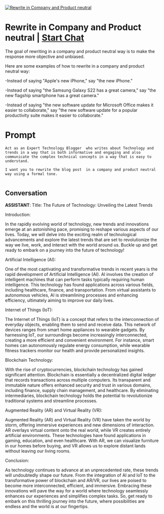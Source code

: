 
[![Rewrite in Company and Product neutral](https://flow-prompt-covers.s3.us-west-1.amazonaws.com/icon/Minimalist/i10.png)](https://gptcall.net/chat.html?data=%7B%22contact%22%3A%7B%22id%22%3A%229BpIoOfiIJAFa-mWOQX_u%22%2C%22flow%22%3Atrue%7D%7D)
# Rewrite in Company and Product neutral | [Start Chat](https://gptcall.net/chat.html?data=%7B%22contact%22%3A%7B%22id%22%3A%229BpIoOfiIJAFa-mWOQX_u%22%2C%22flow%22%3Atrue%7D%7D)
The goal of rewriting in a company and product neutral way is to make the response more objective and unbiased. 



Here are some examples of how to rewrite in a company and product neutral way:

-Instead of saying "Apple's new iPhone," say "the new iPhone."

-Instead of saying "the Samsung Galaxy S22 has a great camera," say "the new flagship smartphone has a great camera."

-Instead of saying "the new software update for Microsoft Office makes it easier to collaborate," say "the new software update for a popular productivity suite makes it easier to collaborate."

# Prompt

```
Act as an Expert Technology Blogger  who writes about Technology and trends in a way that is both informative and engaging and also communicate the complex technical concepts in a way that is easy to understand.

I want you to rewrite the blog post  in a company and product neutral way using a formal tone.


```

## Conversation

**ASSISTANT**: Title: The Future of Technology: Unveiling the Latest Trends



Introduction:

In the rapidly evolving world of technology, new trends and innovations emerge at an astonishing pace, promising to reshape various aspects of our lives. Today, we will delve into the exciting realm of technological advancements and explore the latest trends that are set to revolutionize the way we live, work, and interact with the world around us. Buckle up and get ready to embark on a journey into the future of technology!



Artificial Intelligence (AI):

One of the most captivating and transformative trends in recent years is the rapid development of Artificial Intelligence (AI). AI involves the creation of intelligent machines that can perform tasks typically requiring human intelligence. This technology has found applications across various fields, including healthcare, finance, and transportation. From virtual assistants to autonomous vehicles, AI is streamlining processes and enhancing efficiency, ultimately aiming to improve our daily lives.



Internet of Things (IoT):

The Internet of Things (IoT) is a concept that refers to the interconnection of everyday objects, enabling them to send and receive data. This network of devices ranges from smart home appliances to wearable gadgets. By harnessing IoT, our surroundings become increasingly interconnected, creating a more efficient and convenient environment. For instance, smart homes can autonomously regulate energy consumption, while wearable fitness trackers monitor our health and provide personalized insights.



Blockchain Technology:

With the rise of cryptocurrencies, blockchain technology has gained significant attention. Blockchain is essentially a decentralized digital ledger that records transactions across multiple computers. Its transparent and immutable nature offers enhanced security and trust in various domains, including finance, supply chain management, and healthcare. By eliminating intermediaries, blockchain technology holds the potential to revolutionize traditional systems and streamline processes.



Augmented Reality (AR) and Virtual Reality (VR):

Augmented Reality (AR) and Virtual Reality (VR) have taken the world by storm, offering immersive experiences and new dimensions of interaction. AR overlays virtual content onto the real world, while VR creates entirely artificial environments. These technologies have found applications in gaming, education, and even healthcare. With AR, we can visualize furniture in our homes before buying, and VR allows us to explore distant lands without leaving our living rooms.



Conclusion:

As technology continues to advance at an unprecedented rate, these trends will undoubtedly shape our future. From the integration of AI and IoT to the transformative power of blockchain and AR/VR, our lives are poised to become more interconnected, efficient, and immersive. Embracing these innovations will pave the way for a world where technology seamlessly enhances our experiences and simplifies complex tasks. So, get ready to embark on this thrilling journey into the future, where possibilities are endless and the world is at our fingertips.


